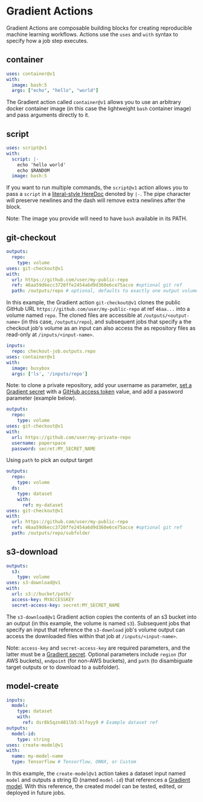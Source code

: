 # Gradient Actions

Gradient Actions are composable building blocks for creating reproducible machine learning workflows. Actions use the `uses` and `with` syntax to specify how a job step executes.

## container

```yaml
uses: container@v1
with:
  image: bash:5
  args: ["echo", "hello", "world"]
```

The Gradient action called `container@v1` allows you to use an arbitrary docker container image \(in this case the lightweight `bash` container image\) and pass arguments directly to it.

## script

```yaml
uses: script@v1
with:
  script: |-
    echo 'hello world'
    echo $RANDOM
  image: bash:5
```

If you want to run multiple commands, the `script@v1` action allows you to pass a `script` in a [literal-style HereDoc](https://lzone.de/cheat-sheet/YAML#yaml-heredoc-multiline-strings) denoted by `|-`. The pipe character will preserve newlines and the dash will remove extra newlines after the block.

Note: The image you provide will need to have `bash` available in its PATH.

## git-checkout

```yaml
outputs:
  repo:
    type: volume
uses: git-checkout@v1
with:
  url: https://github.com/user/my-public-repo
  ref: 46aa59d6ecc3720ffe2454a6d9d360e6ce75acce #optional git ref
  path: /outputs/repo # optional, defaults to exactly one output volume or dataset
```

In this example, the Gradient action `git-checkout@v1` clones the public GitHub URL `https://github.com/user/my-public-repo` at ref `46aa...` into a volume named `repo`. The cloned files are accessible at `/outputs/<output-name>` \(in this case, `/outputs/repo`\), and subsequent jobs that specify a the checkout job's volume as an input can also access the as repository files as read-only at `/inputs/<input-name>`.

```yaml
inputs:
  repo: checkout-job.outputs.repo
uses: container@v1
with:
  image: busybox
  args: ['ls', '/inputs/repo']
```

Note: to clone a private repository, add your username as parameter, [set a Gradient secret](../../get-started/managing-projects/using-secrets.md#set-a-secret) with a [GitHub access token](https://docs.github.com/en/github/authenticating-to-github/creating-a-personal-access-token) value, and add a password parameter \(example below\).

```yaml
outputs:
  repo:
    type: volume
uses: git-checkout@v1
with:
  url: https://github.com/user/my-private-repo
  username: paperspace
  password: secret:MY_SECRET_NAME
```

Using `path` to pick an output target

```yaml
outputs:
  repo:
    type: volume
  ds:
    type: dataset
    with:
      ref: my-dataset
uses: git-checkout@v1
with:
  url: https://github.com/user/my-public-repo
  ref: 46aa59d6ecc3720ffe2454a6d9d360e6ce75acce #optional git ref
  path: /outputs/repo/subfolder
```

## s3-download

```yaml
outputs:
  s3:
    type: volume
uses: s3-download@v1
with:
  url: s3://bucket/path/
  access-key: MYACCESSKEY
  secret-access-key: secret:MY_SECRET_NAME
```

The `s3-download@v1` Gradient action copies the contents of an s3 bucket into an output \(in this example, the volume is named `s3`\). Subsequent jobs that specify an input that reference the `s3-download` job's volume output can access the downloaded files within that job at `/inputs/<input-name>`.

Note: `access-key` and `secret-access-key` are required parameters, and the latter must be a [Gradient secret](../../get-started/managing-projects/using-secrets.md#set-a-secret). Optional parameters include `region` \(for AWS buckets\), `endpoint` \(for non-AWS buckets\), and `path`  \(to disambiguate target outputs or to download to a subfolder\).

## model-create

```yaml
inputs:
  model:
    type: dataset
    with:
      ref: dsr8k5qzn401lb5:klfoyy9 # Example dataset ref
outputs:
  model-id:
    type: string
uses: create-model@v1
with:
  name: my-model-name
  type: Tensorflow # Tensorflow, ONNX, or Custom
```

In this example, the `create-model@v1` action takes a dataset input named `model` and outputs a string ID \(named `model-id`\) that references a [Gradient model](../../data/models/). With this reference, the created model can be tested, edited, or deployed in future jobs.

